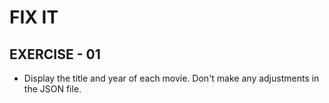 # FIX IT
## EXERCISE - 01

* Display the title and year of each movie. Don't make any adjustments in the JSON file.